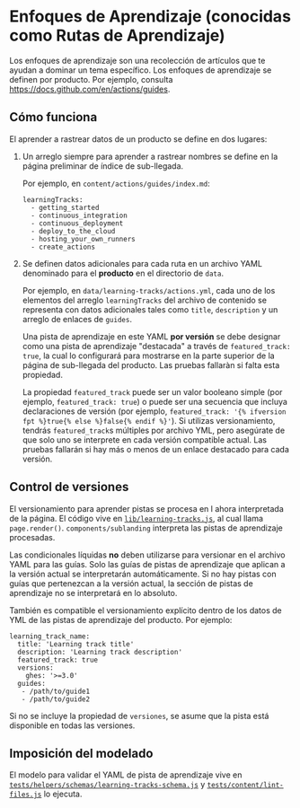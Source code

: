 # Enfoques de Aprendizaje (conocidas como Rutas de Aprendizaje)

Los enfoques de aprendizaje son una recolección de artículos que te ayudan a dominar un tema específico. Los enfoques de aprendizaje se definen por producto. Por ejemplo, consulta https://docs.github.com/en/actions/guides.

## Cómo funciona

El aprender a rastrear datos de un producto se define en dos lugares:

1. Un arreglo siempre para aprender a rastrear nombres se define en la página preliminar de índice de sub-llegada.

    Por ejemplo, en `content/actions/guides/index.md`:
    ```
    learningTracks:
      - getting_started
      - continuous_integration
      - continuous_deployment
      - deploy_to_the_cloud
      - hosting_your_own_runners
      - create_actions
    ```

2. Se definen datos adicionales para cada ruta en un archivo YAML denominado para el **producto** en el directorio de `data`.

    Por ejemplo, en `data/learning-tracks/actions.yml`, cada uno de los elementos del arreglo `learningTracks` del archivo de contenido se representa con datos adicionales tales como `title`, `description` y un arreglo de enlaces de `guides`.

    Una pista de aprendizaje en este YAML **por versión** se debe designar como una pista de aprendizaje "destacada" a través de `featured_track: true`, la cual lo configurará para mostrarse en la parte superior de la página de sub-llegada del producto. Las pruebas fallaràn si falta esta propiedad.

    La propiedad `featured_track` puede ser un valor booleano simple (por ejemplo, `featured_track: true`) o puede ser una secuencia que incluya declaraciones de versión (por ejemplo, `featured_track: '{% ifversion fpt %}true{% else %}false{% endif %}'`). Si utilizas versionamiento, tendrás `featured_track`s múltiples por archivo YML, pero asegúrate de que solo uno se interprete en cada versión compatible actual. Las pruebas fallarán si hay más o menos de un enlace destacado para cada versión.

## Control de versiones

El versionamiento para aprender pistas se procesa en l ahora interpretada de la página. El código vive en [`lib/learning-tracks.js`](lib/learning-tracks.js), al cual llama `page.render()`. `components/sublanding` interpreta las pistas de aprendizaje procesadas.

Las condicionales líquidas **no** deben utilizarse para versionar en el archivo YAML para las guías. Solo las guías de pistas de aprendizaje que aplican a la versión actual se interpretarán automáticamente. Si no hay pistas con guías que pertenezcan a la versión actual, la sección de pistas de aprendizaje no se interpretará en lo absoluto.

También es compatible el versionamiento explícito dentro de los datos de YML de las pistas de aprendizaje del producto. Por ejemplo:
```
learning_track_name:
  title: 'Learning track title'
  description: 'Learning track description'
  featured_track: true
  versions:
    ghes: '>=3.0'
  guides:
   - /path/to/guide1
   - /path/to/guide2
```
Si no se incluye la propiedad de `versiones`, se asume que la pista está disponible en todas las versiones.

## Imposición del modelado

El modelo para validar el YAML de pista de aprendizaje vive en [`tests/helpers/schemas/learning-tracks-schema.js`](tests/helpers/schemas/learning-tracks-schema.js) y [`tests/content/lint-files.js`](tests/content/lint-files.js) lo ejecuta.
